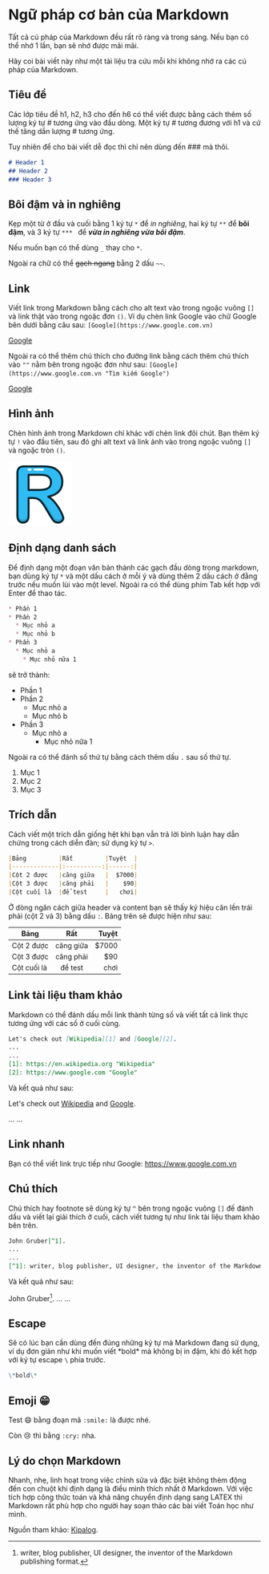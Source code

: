 # Ngữ pháp cơ bản của Markdown

Tất cả cú pháp của Markdown đều rất rõ ràng và trong sáng. Nếu bạn có thể nhớ 1 lần, bạn sẽ nhớ được mãi mãi.

Hãy coi bài viết này như một tài liệu tra cứu mỗi khi không nhớ ra các cú pháp của Markdown.

## Tiêu đề

Các lớp tiêu đề h1, h2, h3 cho đến h6 có thể viết được bằng cách thêm số lượng ký tự # tương ứng vào đầu dòng. Một ký tự # tương đương với h1 và cứ thế tăng dần lượng # tương ứng.

Tuy nhiên để cho bài viết dễ đọc thì chỉ nên dùng đến ### mà thôi.

```markdown
# Header 1
## Header 2
### Header 3
```

## Bôi đậm và in nghiêng

Kẹp một từ ở đầu và cuối bằng 1 ký tự `*` để *in nghiêng*, hai ký tự `**` để **bôi đậm**, và 3 ký tự `*** ` để ***vừa in nghiêng vừa bôi đậm***.

Nếu muốn bạn có thể dùng `_` thay cho `*`.

Ngoài ra chữ có thể ~~gạch ngang~~ bằng 2 dấu `~~`.

## Link

Viết link trong Markdown bằng cách cho alt text vào trong ngoặc vuông `[]` và link thật vào trong ngoặc đơn `()`. Ví dụ chèn link Google vào chữ Google bên dưới bằng câu sau: `[Google](https://www.google.com.vn)`

[Google](https://www.google.com.vn) 

Ngoài ra có thể thêm chú thích cho đường link bằng cách thêm chú thích vào `""` nằm bên trong ngoặc đơn như sau: `[Google](https://www.google.com.vn "Tìm kiếm Google")`

[Google](https://www.google.com.vn "Tìm kiếm Google") 

## Hình ảnh

Chèn hình ảnh trong Markdown chỉ khác với chèn link đôi chút. Bạn thêm ký tự `!` vào đầu tiên, sau đó ghi alt text và link ảnh vào trong ngoặc vuông `[]` và ngoặc tròn `()`.

![if_letter_R_blue_1553067](https://raw.githubusercontent.com/1234hdpa/linhtinh_text/master/assets/if_letter_R_blue_1553067.png) 

## Định dạng danh sách

Để định dạng một đoạn văn bản thành các gạch đầu dòng trong markdown, bạn dùng ký tự `*` và một dấu cách ở mỗi ý và dùng thêm 2 dấu cách ở đằng trước nếu muốn lùi vào một level. Ngoài ra có thể dùng phím Tab kết hợp với Enter để thao tác.

```markdown
* Phần 1
* Phần 2
  * Mục nhỏ a
  * Mục nhỏ b
* Phần 3
  * Mục nhỏ a
    * Mục nhỏ nữa 1
```



sẽ trở thành:

* Phần 1
* Phần 2
  * Mục nhỏ a
  * Mục nhỏ b
* Phần 3
  * Mục nhỏ a
    * Mục nhỏ nữa 1

Ngoài ra có thể đánh số thứ tự bằng cách thêm dấu `.` sau số thứ tự.

1. Mục 1
2. Mục 2
3. Mục 3

## Trích dẫn

Cách viết một trích dẫn giống hệt khi bạn vẫn trả lời bình luận hay dẫn chứng trong cách diễn đàn; sử dụng ký tự `>`.

```markdown
|Bảng         |Rất         |Tuyệt  |
|-------------|:----------:|------:|
|Cột 2 được   |căng giữa   |  $7000|
|Cột 3 được   |căng phải   |    $90|
|Cột cuối là  |để test     |   chơi|
```

Ở dòng ngăn cách giữa header và content bạn sẽ thấy ký hiệu căn lền trái phải (cột 2 và 3) bằng dấu `:`. Bảng trên sẽ được hiện như sau:

| Bảng        |    Rất    | Tuyệt |
| ----------- | :-------: | ----: |
| Cột 2 được  | căng giữa | $7000 |
| Cột 3 được  | căng phải |   $90 |
| Cột cuối là |  để test  |  chơi |

## Link tài liệu tham khảo

Markdown có thể đánh dấu mỗi link thành từng số và viết tất cả link thực tương ứng với các số ở cuối cùng.

```markdown
Let's check out [Wikipedia][1] and [Google][2].
...
...
[1]: https://en.wikipedia.org "Wikipedia"
[2]: https://www.google.com "Google"
```

Và kết quả như sau:

Let's check out [Wikipedia][1] and [Google][2]. 

... ... 

[1]: https://en.wikipedia.org "Wikipedia"
[2]: https://www.google.com	"Google"

## Link nhanh

Bạn có thể viết link trực tiếp như Google: https://www.google.com.vn

## Chú thích

Chú thích hay footnote sẽ dùng ký tự `^` bên trong ngoặc vuông `[]` đế đánh dấu và viết lại giải thích ở cuối, cách viết tương tự như link tài liệu tham khảo bên trên.

```markdown
John Gruber[^1].
...
...
[^1]: writer, blog publisher, UI designer, the inventor of the Markdown publishing format.
```

Và kết quả như sau:

John Gruber[^1].
...
...

[^1]: writer, blog publisher, UI designer, the inventor of the Markdown publishing format.

## Escape

Sẽ có lúc bạn cần dùng đến đúng những ký tự mà Markdown đang sử dụng, ví dụ đơn giản như khi muốn viết \*bold\* mà không bị in đậm, khi đó kết hợp với ký tự escape `\` phía trước.

```markdown
\*bold\*
```

## Emoji 😁

Test :smile: bằng đoạn mã `:smile:` là được nhé.

Còn :cry: thì bằng `:cry:` nha.

## Lý do chọn Markdown

Nhanh, nhẹ, linh hoạt trong việc chỉnh sửa và đặc biệt không thèm động đến con chuột khi định dạng là điều mình thích nhất ở Markdown. Với việc tích hợp công thức toán và khả năng chuyển định dạng sang LATEX thì Markdown rất phù hợp cho người hay soạn thảo các bài viết Toán học như mình.

Nguồn tham khảo: [Kipalog](https://kipalog.com/posts/Huong-dan-su-dung-Markdown-tren-Kipalog).